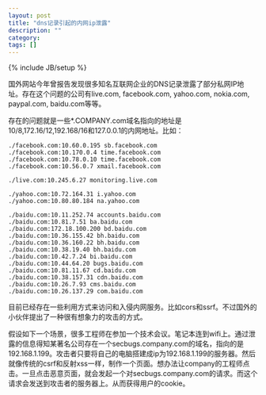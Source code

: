 ```yaml
---
layout: post
title: "dns记录引起的内网ip泄露"
description: ""
category: 
tags: []
---
```

{% include JB/setup %}

国外网站今年曾报告发现很多知名互联网企业的DNS记录泄露了部分私网IP地址。存在这个问题的公司有live.com, facebook.com, yahoo.com, nokia.com, paypal.com, baidu.com等等。

存在的问题就是一些*.COMPANY.com域名指向的地址是10/8,172.16/12,192.168/16和127.0.0.1的内网地址。比如：

	./facebook.com:10.60.0.195 sb.facebook.com
	./facebook.com:10.170.0.4 time.facebook.com
	./facebook.com:10.78.0.10 time.facebook.com
	./facebook.com:10.56.0.7 xmail.facebook.com

	./live.com:10.245.6.27 monitoring.live.com

	./yahoo.com:10.72.164.31 i.yahoo.com
	./yahoo.com:10.80.80.184 na.yahoo.com

	./baidu.com:10.11.252.74 accounts.baidu.com
	./baidu.com:10.81.7.51 ba.baidu.com
	./baidu.com:172.18.100.200 bd.baidu.com
	./baidu.com:10.36.155.42 bh.baidu.com
	./baidu.com:10.36.160.22 bh.baidu.com
	./baidu.com:10.38.19.40 bh.baidu.com
	./baidu.com:10.42.7.24 bi.baidu.com
	./baidu.com:10.44.64.20 bugs.baidu.com
	./baidu.com:10.81.11.67 cd.baidu.com
	./baidu.com:10.38.157.31 cdn.baidu.com
	./baidu.com:10.26.7.93 cms.baidu.com
	./baidu.com:10.26.137.29 com.baidu.com

目前已经存在一些利用方式来访问和入侵内网服务。比如cors和ssrf。不过国外的小伙伴提出了一种很有想象力的攻击的方式。

假设如下一个场景，很多工程师在参加一个技术会议。笔记本连到wifi上。通过泄露的信息得知某著名公司存在一个secbugs.company.com的域名，指向的是192.168.1.199。攻击者只要将自己的电脑搭建成ip为192.168.1.199的服务器。然后就像传统的csrf和反射xss一样，制作一个页面。想办法让company的工程师点击。一旦点击恶意页面，就会发起一个对secbugs.company.com的请求。而这个请求会发送到攻击者的服务器上。从而获得用户的cookie。
